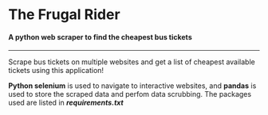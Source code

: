 # The Frugal Rider

#### A python web scraper to find the cheapest bus tickets
___

Scrape bus tickets on multiple websites and get a list of cheapest available tickets using this application!

**Python selenium** is used to navigate to interactive websites, and **pandas** is used to store the scraped data and perfom data scrubbing. The packages used are listed in <b><i>requirements.txt</b></i>

 
